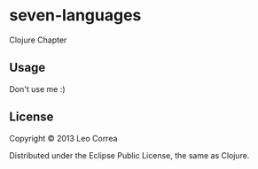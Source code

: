 # seven-languages

Clojure Chapter

## Usage

Don't use me :)

## License

Copyright © 2013 Leo Correa

Distributed under the Eclipse Public License, the same as Clojure.
